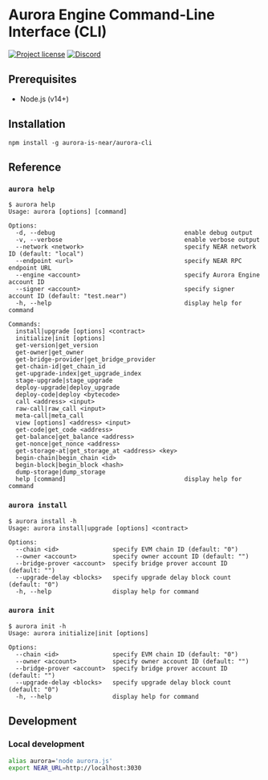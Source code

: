 # Aurora Engine Command-Line Interface (CLI)

[![Project license](https://img.shields.io/badge/License-Public%20Domain-blue.svg)](https://creativecommons.org/publicdomain/zero/1.0/)
[![Discord](https://img.shields.io/discord/490367152054992913?label=Discord)](https://discord.gg/jNjHYUF8vw)

## Prerequisites

- Node.js (v14+)

## Installation

```shell
npm install -g aurora-is-near/aurora-cli
```

## Reference

### `aurora help`

```console
$ aurora help
Usage: aurora [options] [command]

Options:
  -d, --debug                                    enable debug output
  -v, --verbose                                  enable verbose output
  --network <network>                            specify NEAR network ID (default: "local")
  --endpoint <url>                               specify NEAR RPC endpoint URL
  --engine <account>                             specify Aurora Engine account ID
  --signer <account>                             specify signer account ID (default: "test.near")
  -h, --help                                     display help for command

Commands:
  install|upgrade [options] <contract>
  initialize|init [options]
  get-version|get_version
  get-owner|get_owner
  get-bridge-provider|get_bridge_provider
  get-chain-id|get_chain_id
  get-upgrade-index|get_upgrade_index
  stage-upgrade|stage_upgrade
  deploy-upgrade|deploy_upgrade
  deploy-code|deploy <bytecode>
  call <address> <input>
  raw-call|raw_call <input>
  meta-call|meta_call
  view [options] <address> <input>
  get-code|get_code <address>
  get-balance|get_balance <address>
  get-nonce|get_nonce <address>
  get-storage-at|get_storage_at <address> <key>
  begin-chain|begin_chain <id>
  begin-block|begin_block <hash>
  dump-storage|dump_storage
  help [command]                                 display help for command
```

### `aurora install`

```console
$ aurora install -h
Usage: aurora install|upgrade [options] <contract>

Options:
  --chain <id>               specify EVM chain ID (default: "0")
  --owner <account>          specify owner account ID (default: "")
  --bridge-prover <account>  specify bridge prover account ID (default: "")
  --upgrade-delay <blocks>   specify upgrade delay block count (default: "0")
  -h, --help                 display help for command
```

### `aurora init`

```console
$ aurora init -h
Usage: aurora initialize|init [options]

Options:
  --chain <id>               specify EVM chain ID (default: "0")
  --owner <account>          specify owner account ID (default: "")
  --bridge-prover <account>  specify bridge prover account ID (default: "")
  --upgrade-delay <blocks>   specify upgrade delay block count (default: "0")
  -h, --help                 display help for command
```

## Development

### Local development

```sh
alias aurora='node aurora.js'
export NEAR_URL=http://localhost:3030
```
